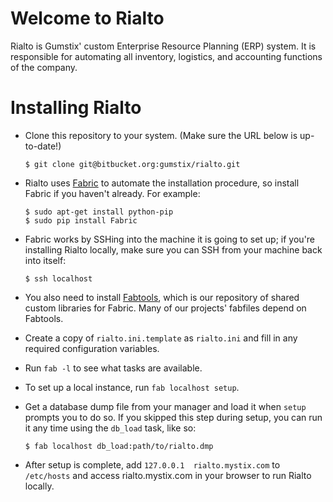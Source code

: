 Welcome to Rialto
=================

Rialto is Gumstix' custom Enterprise Resource Planning (ERP) system. It is
responsible for automating all inventory, logistics, and accounting functions
of the company.

Installing Rialto
=================

-   Clone this repository to your system. (Make sure the URL below is
    up-to-date!)

        $ git clone git@bitbucket.org:gumstix/rialto.git

-   Rialto uses [Fabric][fabric] to automate the installation procedure, so install
    Fabric if you haven't already. For example:

        $ sudo apt-get install python-pip
        $ sudo pip install Fabric

-   Fabric works by SSHing into the machine it is going to set up; if you're
    installing Rialto locally, make sure you can SSH from your machine back
    into itself:

        $ ssh localhost

-   You also need to install [Fabtools][fabtools], which is our repository of shared
    custom libraries for Fabric. Many of our projects' fabfiles depend on
    Fabtools.
    
-   Create a copy of `rialto.ini.template` as `rialto.ini` and fill in any
    required configuration variables.

-   Run `fab -l` to see what tasks are available.

-   To set up a local instance, run `fab localhost setup`.

-   Get a database dump file from your manager and load it when `setup` prompts
    you to do so. If you skipped this step during setup, you can run it any
    time using the `db_load` task, like so:

        $ fab localhost db_load:path/to/rialto.dmp

-   After setup is complete, add `127.0.0.1  rialto.mystix.com` to `/etc/hosts`
    and access rialto.mystix.com in your browser to run Rialto locally.


[fabric]: http://www.fabfile.org/
[fabtools]: https://bitbucket.org/gumstix/fabtools
